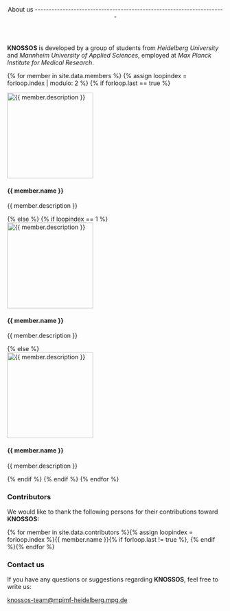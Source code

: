 <header class="major">
About us<span class="__icon"><i class="fa fa-users"></i></span>
---------------------------------------------------------------------
</header>

**KNOSSOS** is developed by a group of students from *Heidelberg University* and *Mannheim University of Applied Sciences*, employed at *Max Planck Institute for Medical Research*.

{% for member in site.data.members %}
{% assign loopindex = forloop.index | modulo: 2 %}
{% if forloop.last == true %}
<div class="row -text-center -no-rhythm">
<div class="row__col">
<img class="-circle" src="{{ site.baseurl }}images/team/{{ member.picture }}" alt="{{ member.description }}" width="200" height="200">
<h4 class="-no-margin">{{ member.name }}</h4>
<p>{{ member.description }}</p>
</div>
<div class="row__col">
</div>
</div>
{% else %}
{% if loopindex == 1 %}
<div class="row -text-center -no-rhythm">
<div class="row__col">
<img class="-circle" src="{{ site.baseurl }}images/team/{{ member.picture }}" alt="{{ member.description }}" width="200" height="200">
<h4 class="-no-margin">{{ member.name }}</h4>
<p>{{ member.description }}</p>
</div>
{% else %}
<div class="row__col">
<img class="-circle" src="{{ site.baseurl }}images/team/{{ member.picture }}" alt="{{ member.description }}" width="200" height="200">
<h4 class="-no-margin">{{ member.name }}</h4>
<p>{{ member.description }}</p>
</div>
</div>
{% endif %}
{% endif %}
{% endfor %}

### Contributors

We would like to thank the following persons for their contributions toward **KNOSSOS:**

{% for member in site.data.contributors %}{% assign loopindex = forloop.index %}{{ member.name }}{% if forloop.last != true %}, {% endif %}{% endfor %}


### Contact us

If you have any questions or suggestions regarding **KNOSSOS**, feel free to write us:

<a href="mailto:knossos-team@mpimf-heidelberg.mpg.de" class="button button--small"><i class="fa fa-envelope"></i> knossos-team@mpimf-heidelberg.mpg.de</a>
